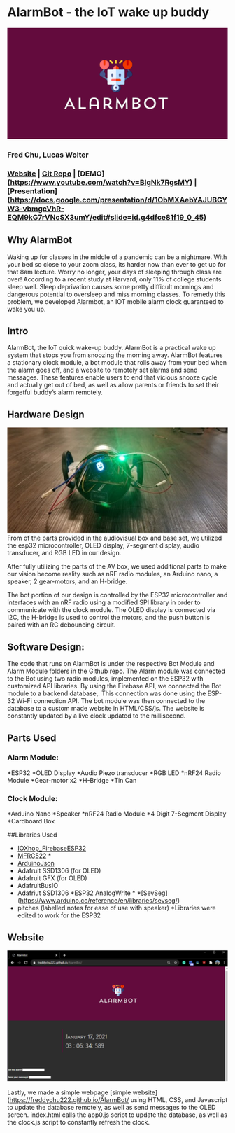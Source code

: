 # AlarmBot - the IoT wake up buddy
![](https://github.com/Freddychu222/AlarmBot/blob/main/alarmbot.PNG?raw=true)

### Fred Chu, Lucas Wolter

### [Website](https://freddychu222.github.io/AlarmBot/) | [Git Repo](https://github.com/Freddychu222/AlarmBot) | [DEMO] (https://www.youtube.com/watch?v=BlgNk7RgsMY) | [Presentation] (https://docs.google.com/presentation/d/1ObMXAebYAJUBGYW3-vbmgcVhR-EQM9kG7rVNcSX3umY/edit#slide=id.g4dfce81f19_0_45)

## Why AlarmBot
Waking up for classes in the middle of a pandemic can be a nightmare. With your bed so close to your zoom class, its harder now than ever to get up for that 8am lecture.
Worry no longer, your days of sleeping through class are over!
According to a recent study at Harvard, only 11% of college students sleep well. Sleep deprivation causes some pretty difficult mornings and dangerous potential to oversleep and miss morning classes. To remedy this problem, we developed Alarmbot, an IOT mobile alarm clock guaranteed to wake you up.

## Intro
AlarmBot, the IoT quick wake-up buddy.
AlarmBot is a practical wake up system that stops you from snoozing the morning away. AlarmBot features a stationary clock module, a bot module that rolls away from your bed when the alarm goes off, and a website to remotely set alarms and send messages. These features enable users to end that vicious snooze cycle and actually get out of bed, as well as allow parents or friends to set their forgetful buddy’s alarm remotely.

## Hardware Design
![](https://github.com/Freddychu222/AlarmBot/blob/main/img/8.PNG?raw=true)
From of the parts provided in the audiovisual box and base set, we utilized the esp32 microcontroller, OLED display, 7-segment display, audio transducer, and RGB LED in our design.

After fully utilizing the parts of the AV box, we used additional parts to make our vision become reality such as nRF radio modules, an Arduino nano, a speaker, 2 gear-motors, and an H-bridge.

The bot portion of our design is controlled by the ESP32 microcontroller and interfaces with an nRF radio using a modified SPI library in order to communicate with the clock module. The OLED display is connected via I2C, the H-bridge is used to control the motors, and the push button is paired with an RC debouncing circuit.

## Software Design:
The code that runs on AlarmBot is under the respective Bot Module and Alarm Module folders in the Github repo. The Alarm module was connected to the Bot using two radio modules, implemented on the ESP32 with customized API libraries. By using the Firebase API, we connected the Bot module to a backend database,. This connection was done using the ESP-32 Wi-Fi connection API. The bot module was then connected to the database to a custom made website in HTML/CSS/js. The website is constantly updated by a live clock updated to the millisecond.

## Parts Used
### Alarm Module:
*ESP32
*OLED Display
*Audio Piezo transducer
*RGB LED
*nRF24 Radio Module
*Gear-motor x2
*H-Bridge
*Tin Can

### Clock Module:
*Arduino Nano
*Speaker
*nRF24 Radio Module
*4 Digit 7-Segment Display
*Cardboard Box

##Libraries Used
* [IOXhop_FirebaseESP32](https://github.com/ioxhop/IOXhop_FirebaseESP32)
* [MFRC522](https://github.com/miguelbalboa/rfid) \*
* [ArduinoJson](https://arduinojson.org/)
* Adafruit SSD1306 (for OLED)
* Adafruit GFX (for OLED)
* AdafruitBusIO
* Adafriut SSD1306
*ESP32 AnalogWrite \*
*[SevSeg] (https://www.arduino.cc/reference/en/libraries/sevseg/)
* pitches (labelled notes for ease of use with speaker)
\*Libraries were edited to work for the ESP32

## Website
![](https://github.com/Freddychu222/AlarmBot/blob/main/img/5.PNG?raw=true)

Lastly, we made a simple webpage [simple website](https://freddychu222.github.io/AlarmBot/ using HTML, CSS, and Javascript to update the database remotely, as well as send messages to the OLED screen.  index.html calls the app0.js script to update the database, as well as the clock.js script to constantly refresh the clock.
